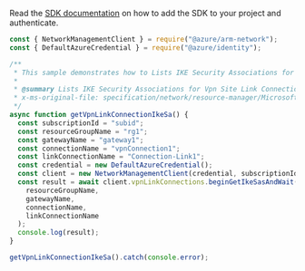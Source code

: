 Read the [SDK documentation](https://github.com/Azure/azure-sdk-for-js/blob/%40azure%2Farm-network_28.0.0/sdk/network/arm-network/README.md) on how to add the SDK to your project and authenticate.

```javascript
const { NetworkManagementClient } = require("@azure/arm-network");
const { DefaultAzureCredential } = require("@azure/identity");

/**
 * This sample demonstrates how to Lists IKE Security Associations for Vpn Site Link Connection in the specified resource group.
 *
 * @summary Lists IKE Security Associations for Vpn Site Link Connection in the specified resource group.
 * x-ms-original-file: specification/network/resource-manager/Microsoft.Network/stable/2021-08-01/examples/VpnSiteLinkConnectionGetIkeSas.json
 */
async function getVpnLinkConnectionIkeSa() {
  const subscriptionId = "subid";
  const resourceGroupName = "rg1";
  const gatewayName = "gateway1";
  const connectionName = "vpnConnection1";
  const linkConnectionName = "Connection-Link1";
  const credential = new DefaultAzureCredential();
  const client = new NetworkManagementClient(credential, subscriptionId);
  const result = await client.vpnLinkConnections.beginGetIkeSasAndWait(
    resourceGroupName,
    gatewayName,
    connectionName,
    linkConnectionName
  );
  console.log(result);
}

getVpnLinkConnectionIkeSa().catch(console.error);
```
